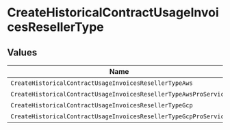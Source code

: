 # CreateHistoricalContractUsageInvoicesResellerType


## Values

| Name                                                             | Value                                                            |
| ---------------------------------------------------------------- | ---------------------------------------------------------------- |
| `CreateHistoricalContractUsageInvoicesResellerTypeAws`           | AWS                                                              |
| `CreateHistoricalContractUsageInvoicesResellerTypeAwsProService` | AWS_PRO_SERVICE                                                  |
| `CreateHistoricalContractUsageInvoicesResellerTypeGcp`           | GCP                                                              |
| `CreateHistoricalContractUsageInvoicesResellerTypeGcpProService` | GCP_PRO_SERVICE                                                  |